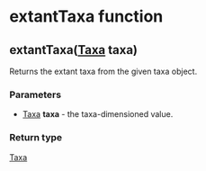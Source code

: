 extantTaxa function
===================
extantTaxa([Taxa](../types/Taxa.md) **taxa**)
---------------------------------------------

Returns the extant taxa from the given taxa object.

### Parameters

- [Taxa](../types/Taxa.md) **taxa** - the taxa-dimensioned value.

### Return type

[Taxa](../types/Taxa.md)




